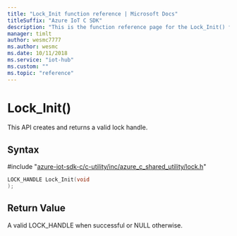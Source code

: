 ```yaml
---                             
title: "Lock_Init function reference | Microsoft Docs" 
titleSuffix: "Azure IoT C SDK"            
description: "This is the function reference page for the Lock_Init() function in the Azure IoT C SDK. This SDK is used with Azure IoT Hub and Azure IoT Hub Device Provisioning Service"            
manager: timlt                 
author: wesmc7777              
ms.author: wesmc               
ms.date: 10/11/2018                    
ms.service: "iot-hub"             
ms.custom: ""                
ms.topic: "reference"        
---                            
```


# Lock_Init()

This API creates and returns a valid lock handle.

## Syntax

\#include "[azure-iot-sdk-c/c-utility/inc/azure_c_shared_utility/lock.h](../lock-h.md)"  
```C
LOCK_HANDLE Lock_Init(void
);
```

## Return Value
A valid LOCK_HANDLE when successful or NULL otherwise.

